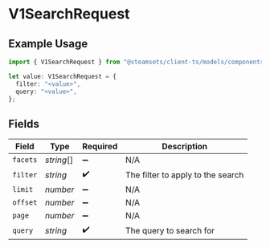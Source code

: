 # V1SearchRequest

## Example Usage

```typescript
import { V1SearchRequest } from "@steamsets/client-ts/models/components";

let value: V1SearchRequest = {
  filter: "<value>",
  query: "<value>",
};
```

## Fields

| Field                             | Type                              | Required                          | Description                       |
| --------------------------------- | --------------------------------- | --------------------------------- | --------------------------------- |
| `facets`                          | *string*[]                        | :heavy_minus_sign:                | N/A                               |
| `filter`                          | *string*                          | :heavy_check_mark:                | The filter to apply to the search |
| `limit`                           | *number*                          | :heavy_minus_sign:                | N/A                               |
| `offset`                          | *number*                          | :heavy_minus_sign:                | N/A                               |
| `page`                            | *number*                          | :heavy_minus_sign:                | N/A                               |
| `query`                           | *string*                          | :heavy_check_mark:                | The query to search for           |